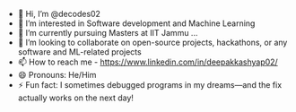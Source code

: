 - 👋 Hi, I’m @decodes02
- 👀 I’m interested in Software development and Machine Learning
- 🌱 I’m currently pursuing Masters at IIT Jammu ...
- 💞️ I’m looking to collaborate on open-source projects, hackathons, or any software and ML-related projects
- 📫 How to reach me - https://www.linkedin.com/in/deepakkashyap02/
- 😄 Pronouns: He/Him
- ⚡ Fun fact: I sometimes debugged programs in my dreams—and the fix actually works on the next day!

<!---
decodes02/decodes02 is a ✨ special ✨ repository because its `README.md` (this file) appears on your GitHub profile.
You can click the Preview link to take a look at your changes.
--->
